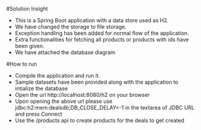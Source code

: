 #Solution Insight
* This is a Spring Boot application with a data store used as H2.
* We have changed the storage to file storage.
* Exception handling has been added for normal flow of the application.
* Extra functionalities for fetching all products or products with ids have been given.
* We have attached the database diagram

#How to run
* Compile the application and run it.
* Sample datasets have been provided along with the application to intialize the database
* Open the url http://localhost:8080/h2 on your browser
* Upon opening the above url please use jdbc:h2:mem:dealsdb;DB_CLOSE_DELAY=-1 in the textarea of JDBC URL
  and press Connect
* Use the /products api to create products for the deals to get created

